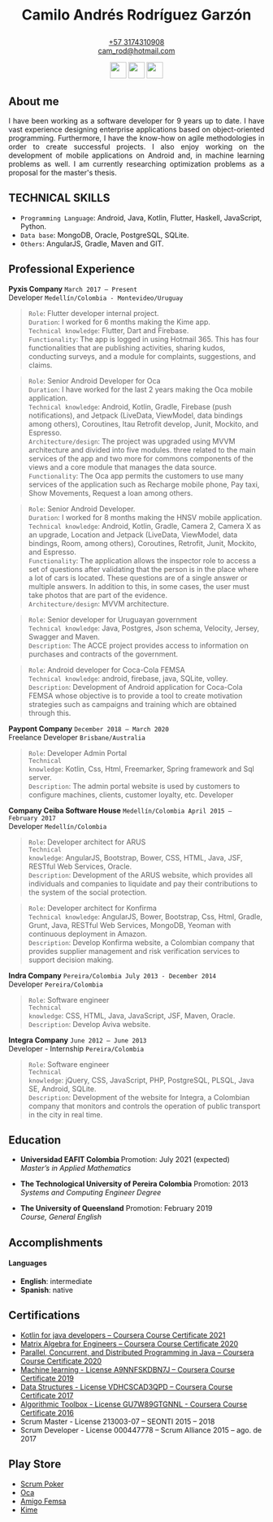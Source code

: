 <h1><p align="center">Camilo Andr&eacute;s Rodr&iacute;guez Garz&oacute;n</p></h1>

<p align="center"><a href='https://wa.me/+573174310908' target='_blank'>+57 3174310908</a><br>
  <a href="mailto:cam_rod@hotmail.com?">cam_rod@hotmail.com</a></p>
  

<div>
  <p align="center">
    <a href="https://stackoverflow.com/users/11279246/camroga" target='_blank'>
      <img src="https://image.flaticon.com/icons/png/512/2111/2111628.png" width="32px" height="32px" /></a>
    <a href="https://www.linkedin.com/in/camilo-rodriguez-garzon/" target='_blank'>
      <img src="https://image.flaticon.com/icons/png/512/174/174857.png" width="32px" height="32px" /></a>
    <a href="https://github.com/camroga/" target='_blank'>
      <img src="https://image.flaticon.com/icons/png/512/733/733553.png" width="32px" height="32px" />
    </a> 
  </p>
</div>

## About me

<p align="justify"> I have been working as a software developer for 9 years up to date. I have vast experience designing enterprise applications based on object-oriented programming. Furthermore, I have the know-how on agile methodologies in order to create successful projects. I also enjoy working on the development of mobile applications on Android and, in machine learning problems as well. I am currently researching optimization problems as a proposal for the master's thesis. </p>

## TECHNICAL SKILLS

<ul>
  <li><code>Programming Language</code>: Android, Java, Kotlin, Flutter, Haskell, JavaScript, Python.</li>
  <li><code>Data base</code>: MongoDB, Oracle, PostgreSQL, SQLite.</li>
  <li><code>Others</code>: AngularJS, Gradle, Maven and GIT.</li>
</ul>

## Professional Experience

<p> <strong>Pyxis Company</strong> <code>March 2017 – Present</code> <br> 
  Developer <code>Medellín/Colombia - Montevideo/Uruguay</code></p> 

> <code>Role</code>: Flutter developer internal project. <br>
<code>Duration</code>: I worked for 6 months making the Kime app. <br>
<code>Technical knowledge</code>: Flutter, Dart and Firebase. <br>
<code>Functionality</code>: The app is logged in using Hotmail 365. This has four functionalities that are publishing activities, sharing kudos, conducting surveys, and a module for complaints, suggestions, and claims.

> <code>Role</code>: Senior Android Developer for Oca <br>
<code>Duration</code>: I have worked for the last 2 years making the Oca mobile application. <br>
<code>Technical knowledge</code>: Android, Kotlin, Gradle, Firebase (push notifications), and Jetpack (LiveData, ViewModel, data bindings among others), Coroutines, Itau Retrofit develop, Junit, Mockito, and Espresso. <br>
<code>Architecture/design</code>: The project was upgraded using MVVM architecture and divided into five modules. three related to the main services of the app and two more for commons components of the views and a core module that manages the data source. <br>
<code>Functionality</code>: The Oca app permits the customers to use many services of the application such as Recharge mobile phone, Pay taxi, Show Movements, Request a loan among others.

> <code>Role</code>: Senior Android Developer. <br>
<code>Duration</code>: I worked for 8 months making the HNSV mobile application. <br>
<code>Technical knowledge</code>: Android, Kotlin, Gradle, Camera 2, Camera X as an upgrade, Location and Jetpack (LiveData, ViewModel, data bindings, Room, among others), Coroutines, Retrofit, Junit, Mockito, and Espresso. <br>
<code>Functionality</code>: The application allows the inspector role to access a set of questions after validating that the person is in the place where a lot of cars is located. These questions are of a single answer or multiple answers. In addition to this, in some cases, the user must take photos that are part of the evidence. <br>
<code>Architecture/design</code>: MVVM architecture.

> <code>Role</code>: Senior developer for Uruguayan government <br>
<code>Technical knowledge</code>: Java, Postgres, Json schema, Velocity, Jersey, Swagger and Maven. <br>
<code>Description</code>: The ACCE project provides access to information on purchases and contracts of the government.

> <code>Role</code>: Android developer for Coca-Cola FEMSA <br>
<code>Technical knowledge</code>: android, firebase, java, SQLite, volley. <br>
<code>Description</code>: Development of Android application for Coca-Cola FEMSA whose objective is to provide a tool to
create motivation strategies such as campaigns and training which are obtained through this.

<p> <strong>Paypont Company</strong> <code>December 2018 – March 2020 </code> <br> 
  Freelance Developer <code>Brisbane/Australia</code></p> 

> <code>Role</code>: Developer Admin Portal <br>
<code>Technical knowledge</code>: Kotlin, Css, Html, Freemarker, Spring framework and Sql server. <br>
<code>Description</code>: The admin portal website is used by customers to configure machines, clients, customer loyalty, etc.
Developer

<p> <strong>Company Ceiba Software House</strong> <code>Medellín/Colombia April 2015 – February 2017</code> <br> 
  Developer <code>Medellín/Colombia</code></p> 

> <code>Role</code>: Developer architect for ARUS <br>
<code>Technical knowledge</code>: AngularJS, Bootstrap, Bower, CSS, HTML, Java, JSF, RESTful Web Services, Oracle.  <br>
<code>Description</code>: Development of the ARUS website, which provides all individuals and companies to liquidate and pay
their contributions to the system of the social protection.

> <code>Role</code>: Developer architect for Konfirma <br> 
<code>Technical knowledge</code>: AngularJS, Bower, Bootstrap, Css, Html, Gradle, Grunt, Java, RESTful Web Services,
MongoDB, Yeoman with continuous deployment in Amazon. <br> 
<code>Description</code>: Develop Konfirma website, a Colombian company that provides supplier management and risk
verification services to support decision making.

<p> <strong>Indra Company</strong> <code>Pereira/Colombia July 2013 - December 2014</code> <br> 
  Developer <code>Pereira/Colombia</code></p> 

> <code>Role</code>: Software engineer <br>
<code>Technical knowledge</code>: CSS, HTML, Java, JavaScript, JSF, Maven, Oracle. <br> 
<code>Description</code>: Develop Aviva website.

<p> <strong>Integra Company</strong> <code>June 2012 – June 2013</code> <br> 
  Developer - Internship <code>Pereira/Colombia</code></p> 

> <code>Role</code>: Software engineer <br>
<code>Technical knowledge</code>: jQuery, CSS, JavaScript, PHP, PostgreSQL, PLSQL, Java SE, Android, SQLite. <br>
<code>Description</code>: Development of the website for Integra, a Colombian company that monitors and controls the
operation of public transport in the city in real time.

## Education

- <p><b>Universidad EAFIT Colombia </b> Promotion: July 2021 (expected) <br> <i>Master’s in Applied Mathematics</i></p>                                           

- <p><b>The Technological University of Pereira Colombia</b>  Promotion: 2013 <br> <i>Systems and Computing Engineer Degree</i></p>

- <p><b>The University of Queensland</b> Promotion: February 2019 <br> <i>Course, General English</i></p>
                                           

## Accomplishments
#### Languages

- **English**: intermediate 
- **Spanish**: native

## Certifications

<ul>
  <li><a href="https://www.coursera.org/account/accomplishments/verify/JZ2HH6ZG8PZ3" target='_blank'>Kotlin for java developers – Coursera Course Certificate 2021</a></li>
  <li><a href="https://www.coursera.org/account/accomplishments/verify/PWZDQCTZD4NS?utm_source=ios&utm_medium=certificate&utm_content=cert_image&utm_campaign=sharing_cta&utm_product=course" target='_blank'>Matrix Algebra for Engineers – Coursera Course Certificate 2020</a></li>
  <li><a href="https://www.coursera.org/account/accomplishments/specialization/VX4KHX8GCN7X?utm_source=link&utm_medium=certificate&utm_content=cert_image&utm_campaign=sharing_cta&utm_product=s12n" target='_blank'>Parallel, Concurrent, and Distributed Programming in Java – Coursera Course Certificate 2020</a></li>
  <li><a href="https://www.coursera.org/account/accomplishments/verify/A9NNFSKDBN7J" target='_blank'>Machine learning - License A9NNFSKDBN7J – Coursera Course Certificate 2019</a></li>
  <li><a href="https://www.coursera.org/account/accomplishments/verify/VDHCSCAD3QPD" target='_blank'>Data Structures - License VDHCSCAD3QPD – Coursera Course Certificate 2017</a></li>
  <li><a href="https://www.coursera.org/account/accomplishments/verify/GU7W89GTGNNL" target='_blank'>Algorithmic Toolbox - License GU7W89GTGNNL - Coursera Course Certificate 2016</a></li>
  <li>Scrum Master - License 213003-07 – SEONTI 2015 – 2018</li>
  <li>Scrum Developer - License 000447778 – Scrum Alliance 2015 – ago. de 2017</li>
</ul> 

## Play Store

<ul>
  <li><a href="https://play.google.com/store/apps/details?id=com.buildreams.scrumpoker" target='_blank'>Scrum Poker</a></li>
  <li><a href="https://play.google.com/store/apps/details?id=uy.com.oca.ocatarjetas" target='_blank'>Oca</a></li>
  <li><a href="https://play.google.com/store/apps/details?id=com.kof.amigofemsa" target='_blank'>Amigo Femsa</a></li>
  <li><a href="https://play.google.com/store/apps/details?id=com.pyxis.p4h" target='_blank'>Kime</a></li>
</ul>
